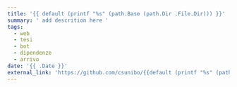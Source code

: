 ```yaml
---
title: '{{ default (printf "%s" (path.Base (path.Dir .File.Dir))) }}'
summary: ' add descrition here '
tags:
  - web
  - tesi
  - bot
  - dipendenze
  - arrivo
date: '{{ .Date }}'
external_link: 'https://github.com/csunibo/{{default (printf "%s" (path.Base (path.Dir .File.Dir)))}}'
---
```

